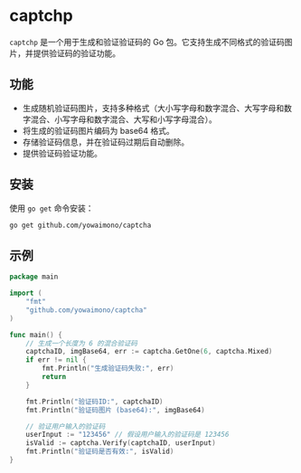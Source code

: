 # captchp

`captchp` 是一个用于生成和验证验证码的 Go 包。它支持生成不同格式的验证码图片，并提供验证码的验证功能。

## 功能

- 生成随机验证码图片，支持多种格式（大小写字母和数字混合、大写字母和数字混合、小写字母和数字混合、大写和小写字母混合）。
- 将生成的验证码图片编码为 base64 格式。
- 存储验证码信息，并在验证码过期后自动删除。
- 提供验证码验证功能。

## 安装

使用 `go get` 命令安装：

```bash
go get github.com/yowaimono/captcha

```

## 示例

```go
package main

import (
	"fmt"
	"github.com/yowaimono/captcha"
)

func main() {
	// 生成一个长度为 6 的混合验证码
	captchaID, imgBase64, err := captcha.GetOne(6, captcha.Mixed)
	if err != nil {
		fmt.Println("生成验证码失败:", err)
		return
	}

	fmt.Println("验证码ID:", captchaID)
	fmt.Println("验证码图片 (base64):", imgBase64)

	// 验证用户输入的验证码
	userInput := "123456" // 假设用户输入的验证码是 123456
	isValid := captcha.Verify(captchaID, userInput)
	fmt.Println("验证码是否有效:", isValid)
}
```